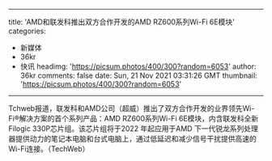
---
title: 'AMD和联发科推出双方合作开发的AMD RZ600系列Wi-Fi 6E模块'
categories: 
 - 新媒体
 - 36kr
 - 快讯
headimg: 'https://picsum.photos/400/300?random=6053'
author: 36kr
comments: false
date: Sun, 21 Nov 2021 03:31:26 GMT
thumbnail: 'https://picsum.photos/400/300?random=6053'
---

<div>   
Tchweb报道，联发科和AMD公司（超威）推出了双方合作开发的业界领先Wi-Fi®解决方案的首个系列产品：AMD RZ600系列Wi-Fi 6E模块，内含联发科全新Filogic 330P芯片组。该芯片组将于2022 年起应用于AMD 下一代锐龙系列处理器提供动力的笔记本电脑和台式电脑上，通过低延迟和减少信号干扰提供高速的Wi-Fi连接。（TechWeb）  
</div>
            